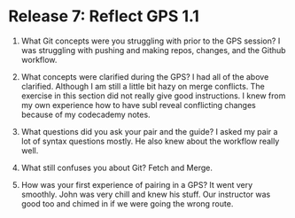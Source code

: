 # Release 7: Reflect GPS 1.1 

1. What Git concepts were you struggling with prior to the GPS session?
	I was struggling with pushing and making repos, changes, and the Github workflow.

2. What concepts were clarified during the GPS?
	I had all of the above clarified. Although I am still a little bit hazy on merge conflicts. The exercise in this section did not really give good instructions. I knew from my own experience how to have subl reveal conflicting changes because of my codecademy notes.

3. What questions did you ask your pair and the guide?
	I asked my pair a lot of syntax questions mostly. He also knew about the workflow really well.

4. What still confuses you about Git?
	Fetch and Merge.

5. How was your first experience of pairing in a GPS?
	It went very smoothly. John was very chill and knew his stuff. Our instructor was good too and chimed in if we were going the wrong route.